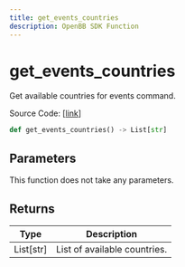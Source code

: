 ```yaml
---
title: get_events_countries
description: OpenBB SDK Function
---
```


# get_events_countries

Get available countries for events command.

Source Code: [[link](https://github.com/OpenBB-finance/OpenBBTerminal/tree/main/openbb_terminal/economy/investingcom_model.py#L297)]

```python
def get_events_countries() -> List[str]
```
## Parameters

This function does not take any parameters.

## Returns

| Type | Description |
| ---- | ----------- |
| List[str] | List of available countries. |

